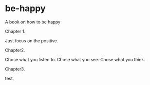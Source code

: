 be-happy
========

A book on how to be happy

Chapter 1.

Just focus on the positive.

Chapter2.

Chose what you listen to.
Chose what you see.
Chose what you think.

Chapter3.

test.